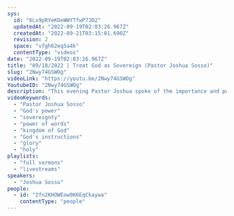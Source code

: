 ```yaml
---
sys:
  id: "6Lx9pRYeKOeWWYTfwP73O2"
  updatedAt: "2022-09-19T02:03:26.967Z"
  createdAt: "2022-09-21T03:15:01.690Z"
  revision: 2
  space: "vfgh62eq5a4k"
  contentType: "videos"
date: "2022-09-19T02:03:26.967Z"
title: "09/18/2022 | Treat God as Sovereign (Pastor Joshua Sosso)"
slug: "2Nwy74GSWOg"
videoLink: "https://youtu.be/2Nwy74GSWOg"
YoutubeID: "2Nwy74GSWOg"
description: "This evening Pastor Joshua spoke of the importance and power that come out our mouths.\nThe power of our words could be fruitful for the kingdom of God or it could be disrespectful to God's sovereignty. The truth is that giving our own opinions is counter active to Gods created order. \nBe an example for God, let others look to you and wonder how you have been so blessed. Let them know it could only be done by following God's instructions. Will we be able to raise and give God the glory or will we still give our own opinions? The body being raised up will show Gods sovereignty.\nWhen the Lord tells us that something is holy and sovereign, we need to treat it as such. This sermon was delivered at Freedom Fellowship Church International in San Antonio, TX.\n"
videoKeywords:
  - "Pastor Joshua Sosso"
  - "God's power"
  - "sovereignty"
  - "power of words"
  - "kingdom of God"
  - "God's instructions"
  - "glory"
  - "holy"
playlists:
  - "full sermons"
  - "livestreams"
speakers:
  - "Joshua Sosso"
people:
  - id: "2fn2KHOWEow0K6EqCkaywa"
    contentType: "people"
---
```

